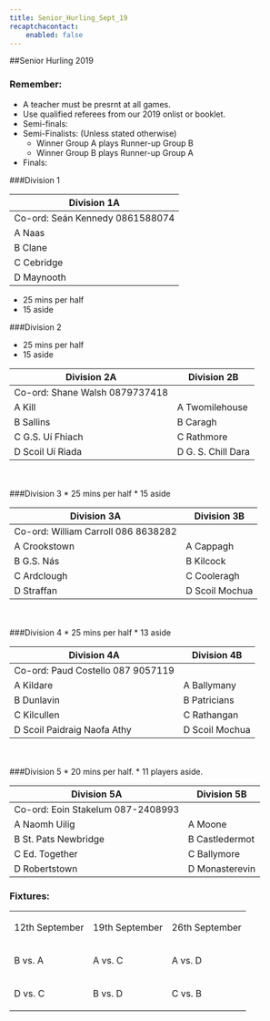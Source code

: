 ```yaml
---
title: Senior_Hurling_Sept_19
recaptchacontact:
    enabled: false
---
```


##Senior Hurling 2019
### Remember:
* A teacher must be presrnt at all games.
* Use qualified referees from our 2019 onlist or booklet.
* Semi-finals:
* Semi-Finalists: (Unless stated otherwise)
	* Winner Group A plays Runner-up Group B
	* Winner Group B plays Runner-up Group A
* Finals:  

###Division 1

| Division 1A | 
|-------------|
|Co-ord: Seán Kennedy 0861588074|
|A Naas |
|B Clane |
|C Cebridge |
|D Maynooth |
* 25 mins per half 
* 15 aside

###Division 2
* 25 mins per half 
* 15 aside

| Division 2A  | Division 2B |
|--------------|-------------|
|Co-ord: Shane Walsh 0879737418 |
|A Kill |A Twomilehouse |
|B Sallins | B Caragh |
|C G.S. Uí Fhiach | C Rathmore |
|D Scoil Uí Riada | D G. S. Chill Dara |

<br>
<br>
###Division 3
* 25 mins per half 
* 15 aside


|Division 3A | Division 3B |
|---------------|----------------|
|Co-ord: William Carroll 086 8638282 |
|A Crookstown | A Cappagh |
|B G.S. Nás | B Kilcock |
|C Ardclough |C Cooleragh |
|D Straffan |D Scoil Mochua |

<br>
<br>
###Division 4
* 25 mins per half 
* 13 aside


|Division 4A| Division 4B|
|---------------|---------------|
|Co-ord: Paud Costello 087 9057119 |
|A Kildare |A Ballymany|
|B Dunlavin |B Patricians|
|C Kilcullen|C Rathangan|
|D Scoil Paidraig Naofa Athy|D Scoil Mochua|

<br>
<br>
###Division 5
* 20 mins per half. 
* 11 players aside.

|Division 5A| Division 5B|
|---------------|---------------|
|Co-ord: Eoin Stakelum 087-2408993|
|A Naomh Uilig |A Moone|
|B St. Pats Newbridge | B Castledermot |
|C Ed. Together |C Ballymore |
|D Robertstown |D Monasterevin |

### Fixtures:
<table>
<tbody>
<tr>
<td>
<p>12th September</p>
</td>
<td>
<p>19th September</p>
</td>
<td>
<p>26th September</p>
</td>
</tr>
<tr>
<td>
<p>B vs. A</p>
</td>
<td>
<p>A vs. C</p>
</td>
<td>
<p>A vs. D</p>
</td>
</tr>
<tr>
<td>
<p>D vs. C </p>
</td>
<td>
<p>B vs. D </p>
</td>
<td>
<p>C vs. B</p>
</td>
</tr>
</tbody>
</table>